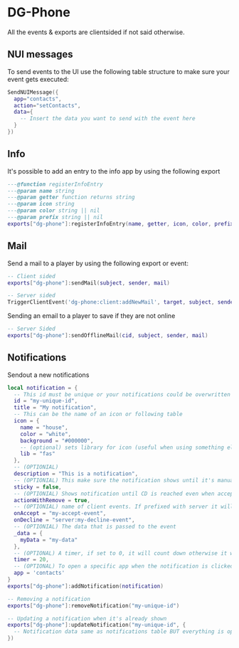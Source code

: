# DG-Phone
All the events & exports are clientsided if not said otherwise.

## NUI messages
To send events to the UI use the following table structure to make sure your event gets executed:
```lua
SendNUIMessage({
  app="contacts",
  action="setContacts",
  data={
    -- Insert the data you want to send with the event here
  }
})
```

## Info
It's possible to add an entry to the info app by using the following export
```lua
---@function registerInfoEntry
---@param name string
---@param getter function returns string
---@param icon string
---@param color string || nil
---@param prefix string || nil
exports["dg-phone"]:registerInfoEntry(name, getter, icon, color, prefix)
```

## Mail
Send a mail to a player by using the following export or event:
```lua
-- Client sided
exports["dg-phone"]:sendMail(subject, sender, mail)

-- Server sided
TriggerClientEvent('dg-phone:client:addNewMail', target, subject, sender, mail)
```
Sending an email to a player to save if they are not online
```lua 
-- Server Sided
exports["dg-phone"]:sendOfflineMail(cid, subject, sender, mail)
```

## Notifications
Sendout a new notifications
```lua
local notification = {
  -- This id must be unique or your notifications could be overwritten
  id = "my-unique-id",
  title = "My notification",
  -- This can be the name of an icon or following table
  icon = {
    name = "house",
    color = "white",
    background = "#000000",
    -- (optional) sets library for icon (useful when using something else then fas)
    lib = "fas"
  },
  -- (OPTIONIAL)
  description = "This is a notification",
  -- (OPTIONIAL) This make sure the notification shows until it's manually removed
  sticky = false,
  -- (OPTIONIAL) Shows notification until CD is reached even when accepting/declining
  actionWithRemove = true,
  -- (OPTIONIAL) name of client events. If prefixed with server it will trigger a server event
  onAccept = "my-accept-event",
  onDecline = "server:my-decline-event",
  -- (OPTIONIAL) The data that is passed to the event
  _data = {
    myData = "my-data"
  },
  -- (OPTIONAL) A timer, if set to 0, it will count down otherwise it will count down and dispatch the decline event of given
  timer = 20,
  -- (OPTIONAL) To open a specific app when the notification is clicked set the name here
  app = 'contacts'
}
exports["dg-phone"]:addNotification(notification)

-- Removing a notification
exports["dg-phone"]:removeNotification("my-unique-id")

-- Updating a notification when it's already shown
exports["dg-phone"]:updateNotification("my-unique-id", {
  -- Notification data same as notifications table BUT everything is optional this you do only need to set the needed data
})
```